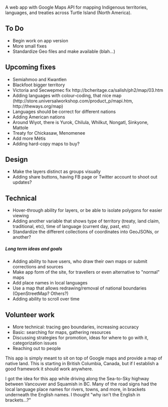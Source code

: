 A web app with Google Maps API for mapping Indigenous territories, languages, and treaties across Turtle Island (North America).

<h2>To Do</h2>
<ul>
<li>Begin work on app version</li>
<li>More small fixes</li>
<li>Standardize Geo files and make available (blah...)</li>
</ul>

<h2>Upcoming fixes</h2>
<ul>
<li>Semiahmoo and Kwantlen</li>
<li>Blackfoot bigger territory</li>
<li>Victoria and Secwepmec fix http://bcheritage.ca/salish/ph2/map/03.htm</li>
<li>Adding languages with colour-coding, that nice map (http://store.universalworkshop.com/product_p/mapi.htm, http://theways.org/map)</li>
<li>Languages should be correct for different nations</li>
<li>Adding American nations</li>
<li>Around Wiyot, there is Yurok, Chilula, Whilkut, Nongatl, Sinkyone, Mattole</li>
<li>Treaty for Chickasaw, Menomenee</li>
<li>Add more Métis</li>
<li>Adding hard-copy maps to buy?</li>
</ul>

<h2>Design</h2>
<ul>
<li>Make the layers distinct as groups visually</li>
<li>Adding share buttons, having FB page or Twitter account to shoot out updates?</li>
</ul>

<h2>Technical</h2>
<ul>
<li>Hover-through ability for layers, or be able to isolate polygons for easier viewing</li>
<li>Adding another variable that shows type of territory (treaty, land claim, traditional, etc), time of language (current day, past, etc)</li>
<li>Standardize the different collections of coordinates into GeoJSONs, or another? </li>
</ul>

<h5>Long term ideas and goals</h5>
<ul>
<li>Adding ability to have users, who draw their own maps or submit corrections and sources</li>
<li>Make app form of the site, for travellers or even alternative to "normal" maps</li>
<li>Add place names in local languages</li>
<li>Use a map that allows redrawing/removal of national boundaries (OpenStreetMap? Others?) </li>
<li>Adding ability to scroll over time</li>
</ul>

<h2>Volunteer work</h2>
<ul>
  <li>More technical: tracing geo boundaries, increasing accuracy</li>
  <li>Basic: searching for maps, gathering resources</li>
  <li>Discussing strategies for promotion, ideas for where to go with it, categorization issues</li>
  <li>Reaching out to people</li>
</ul>

<p>This app is simply meant to sit on top of Google maps and provide a map of native land. This is starting in British Columbia, Canada, but if I establish a good framework it should work anywhere.</p>
<p>I got the idea for this app while driving along the Sea-to-Sky highway between Vancouver and Squamish in BC. Many of the road signs had the local language place names for rivers, towns, and more, in brackets underneath the English names. I thought "why isn't the English in brackets...?"</p>
